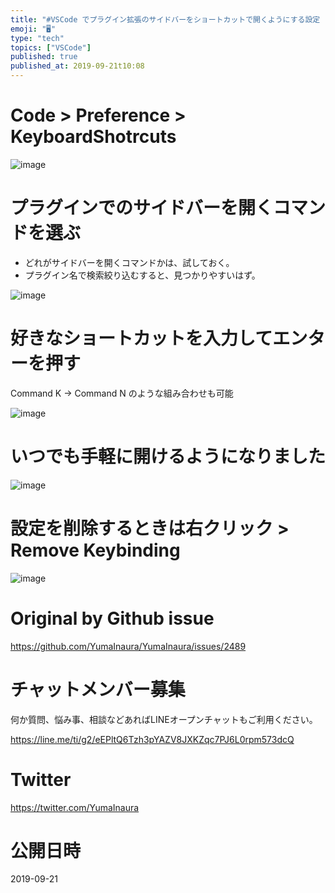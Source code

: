 ```yaml
---
title: "#VSCode でプラグイン拡張のサイドバーをショートカットで開くようにする設定 ( Code > Preference > Keyboar"
emoji: "🖥"
type: "tech"
topics: ["VSCode"]
published: true
published_at: 2019-09-21t10:08
---
```




# Code > Preference > KeyboardShotrcuts

![image](https://user-images.githubusercontent.com/13635059/65362997-a96eab80-dc44-11e9-8bf0-8216979b24d1.png)

# プラグインでのサイドバーを開くコマンドを選ぶ

- どれがサイドバーを開くコマンドかは、試しておく。
- プラグイン名で検索絞り込むすると、見つかりやすいはず。

![image](https://user-images.githubusercontent.com/13635059/65363000-ac699c00-dc44-11e9-9773-1b2b5244b1ef.png)

# 好きなショートカットを入力してエンターを押す

Command K -> Command N のような組み合わせも可能

![image](https://user-images.githubusercontent.com/13635059/65363001-aecbf600-dc44-11e9-87cb-cffe2bf47f16.png)


# いつでも手軽に開けるようになりました

![image](https://user-images.githubusercontent.com/13635059/65363075-0c604280-dc45-11e9-8dde-54409b7218e6.png)

# 設定を削除するときは右クリック > Remove Keybinding

![image](https://user-images.githubusercontent.com/13635059/65363002-affd2300-dc44-11e9-9a64-db00a9c80ea5.png)


# Original by Github issue

https://github.com/YumaInaura/YumaInaura/issues/2489








<!-- Update From Qiita API -->

# チャットメンバー募集


何か質問、悩み事、相談などあればLINEオープンチャットもご利用ください。

https://line.me/ti/g2/eEPltQ6Tzh3pYAZV8JXKZqc7PJ6L0rpm573dcQ





# Twitter


https://twitter.com/YumaInaura


<!-- Update From Qiita API -->



# 公開日時

2019-09-21
